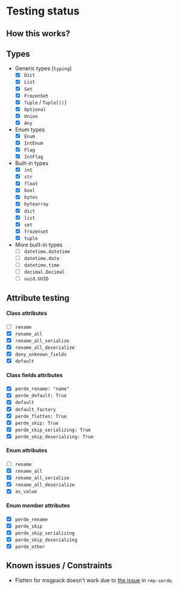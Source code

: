 # Testing status

## How this works?



## Types

* Generic types (`typing`)
    * [x] `Dict`
    * [x] `List`
    * [x] `Set`
    * [x] `FrozenSet`
    * [x] `Tuple` / `Tuple[()]`
    * [x] `Optional`
    * [x] `Union`
    * [x] `Any`
* Enum types
    * [x] `Enum`
    * [x] `IntEnum`
    * [x] `Flag`
    * [x] `IntFlag`
* Built-in types
    * [x] `int`
    * [x] `str`
    * [x] `float`
    * [x] `bool`
    * [x] `bytes`
    * [x] `bytearray`
    * [x] `dict`
    * [x] `list`
    * [x] `set`
    * [x] `frozenset`
    * [x] `tuple`
* More built-in types
    * [ ] `datetime.datetime`
    * [ ] `datetime.date`
    * [ ] `datetime.time`
    * [ ] `decimal.Decimal`
    * [ ] `uuid.UUID`

## Attribute testing

#### Class attributes

* [ ] `rename`
* [x] `rename_all`
* [x] `rename_all_serialize`
* [x] `rename_all_deserialize`
* [x] `deny_unknown_fields`
* [x] `default`

#### Class fields attributes

* [x] `perde_rename: "name"`
* [x] `perde_default: True`
* [x] `default`
* [x] `default_factory`
* [x] `perde_flatten: True`
* [x] `perde_skip: True`
* [x] `perde_skip_serializing: True`
* [x] `perde_skip_deserialzing: True`

#### Enum attributes

* [ ] `rename`
* [x] `rename_all`
* [x] `rename_all_serialize`
* [x] `rename_all_deserialize`
* [x] `as_value`

#### Enum member attributes

* [x] `perde_rename`
* [x] `perde_skip`
* [x] `perde_skip_serializing`
* [x] `perde_skip_deserialzing`
* [x] `perde_other`

## Known issues / Constraints

* Flatten for msgpack doesn't work due to [the issue](https://github.com/3Hren/msgpack-rust/issues/196) in `rmp-serde`.
